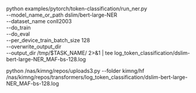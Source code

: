 
python examples/pytorch/token-classification/run_ner.py \
  --model_name_or_path dslim/bert-large-NER \
  --dataset_name conll2003 \
  --do_train \
  --do_eval \
  --per_device_train_batch_size 128 \
  --overwrite_output_dir \
  --output_dir /tmp/$TASK_NAME/ 2>&1 | tee log_token_classification/dslim-bert-large-NER_MAF-bs-128.log

 python /nas/kimng/repos/uploads3.py --folder kimng/hf /nas/kimng/repos/transformers/log_token_classification/dslim-bert-large-NER_MAF-bs-128.log
